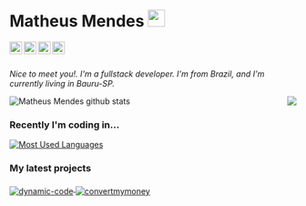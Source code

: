 # Matheus Mendes <img src="https://raw.githubusercontent.com/iampavangandhi/iampavangandhi/master/gifs/Hi.gif" width="30px"></h2>

<a href="https://linkedin.com/in/ashwanisng">
  <img align="left" alt="Ashwani's Linkdein" width="22px" src="https://cdn.jsdelivr.net/npm/simple-icons@v3/icons/linkedin.svg" />
</a>
<a href="https://github.com/matheusmendesp">
  <img align="left" alt="Ashwani's Github" width="22px" src="https://cdn.jsdelivr.net/npm/simple-icons@v3/icons/github.svg" />
</a>
<a href="https://www.instagram.com/matheusmendespp/">
  <img align="left" alt="Ashwani's Instagram" width="22px" src="https://cdn.jsdelivr.net/npm/simple-icons@v3/icons/instagram.svg" />
</a>
<a href="https://www.facebook.com/matheus.mendespedro">
  <img align="left" alt="Ashwani's Facebook" width="22px" src="https://cdn.jsdelivr.net/npm/simple-icons@v3/icons/facebook.svg" />
</a>

<br/>
<br/>

<em>Nice to meet you!. I'm a fullstack developer. I'm from Brazil, and I'm currently living in Bauru-SP.</em>

<img align="right" src="https://github.com/rajput2107/rajput2107/blob/master/Assets/Developer.gif"/>

![Matheus Mendes github stats](https://github-readme-stats.vercel.app/api?username=matheusmendesp&show_icons=true&theme=dracula)



### Recently I'm coding in...
<a href="https://codestats.net/users/matheusmendesp">
  <img align="middle" src="https://github-readme-stats.vercel.app/api/top-langs/?username=matheusmendesp&layout=compact&theme=dracula" alt="Most Used Languages" />
</a>

### My latest projects

<a href="https://github.com/matheusmendesp/dynamic-code/">
  <img align="middle" src="https://github-readme-stats.vercel.app/api/pin/?username=matheusmendesp&repo=dynamic-code" alt="dynamic-code" />
</a>
<a href="https://github.com/matheusmendesp/convertmymoney">
  <img align="middle" src="https://github-readme-stats.vercel.app/api/pin/?username=matheusmendesp&repo=convertmymoney" alt="convertmymoney" />
</a>
